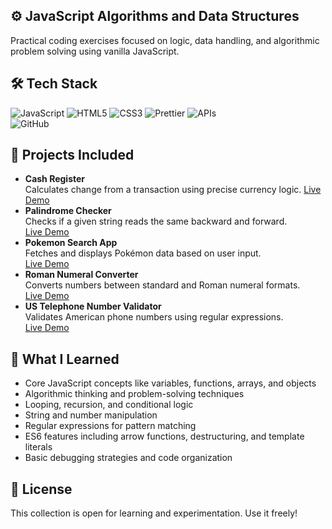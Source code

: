 ## ⚙️ JavaScript Algorithms and Data Structures

Practical coding exercises focused on logic, data handling, and algorithmic problem solving using vanilla JavaScript.

## 🛠️ Tech Stack

![JavaScript](https://img.shields.io/badge/-JavaScript-F7DF1E?logo=javascript&logoColor=black&logoWidth=30)
![HTML5](https://img.shields.io/badge/-HTML5-E34F26?logo=html5&logoColor=white&logoWidth=30)
![CSS3](https://img.shields.io/badge/-CSS3-1572B6?logo=css3&logoColor=white&logoWidth=30)
![Prettier](https://img.shields.io/badge/-Prettier-F7B93E?logo=prettier&logoColor=black&logoWidth=30)
![APIs](https://img.shields.io/badge/-APIs-4DB33D?logo=cloud&logoColor=white&logoWidth=30)  
![GitHub](https://img.shields.io/badge/-GitHub-181717?logo=github&logoColor=white&logoWidth=30)

## 🚀 Projects Included

-   **Cash Register**  
    Calculates change from a transaction using precise currency logic.
    [Live Demo]()
-   **Palindrome Checker**  
    Checks if a given string reads the same backward and forward.  
    [Live Demo]()
-   **Pokemon Search App**  
    Fetches and displays Pokémon data based on user input.  
    [Live Demo]()
-   **Roman Numeral Converter**  
    Converts numbers between standard and Roman numeral formats.  
    [Live Demo]()
-   **US Telephone Number Validator**  
     Validates American phone numbers using regular expressions.  
    [Live Demo]()

## 🧠 What I Learned

- Core JavaScript concepts like variables, functions, arrays, and objects  
- Algorithmic thinking and problem-solving techniques  
- Looping, recursion, and conditional logic  
- String and number manipulation  
- Regular expressions for pattern matching  
- ES6 features including arrow functions, destructuring, and template literals  
- Basic debugging strategies and code organization

## 📜 License

This collection is open for learning and experimentation. Use it freely!
